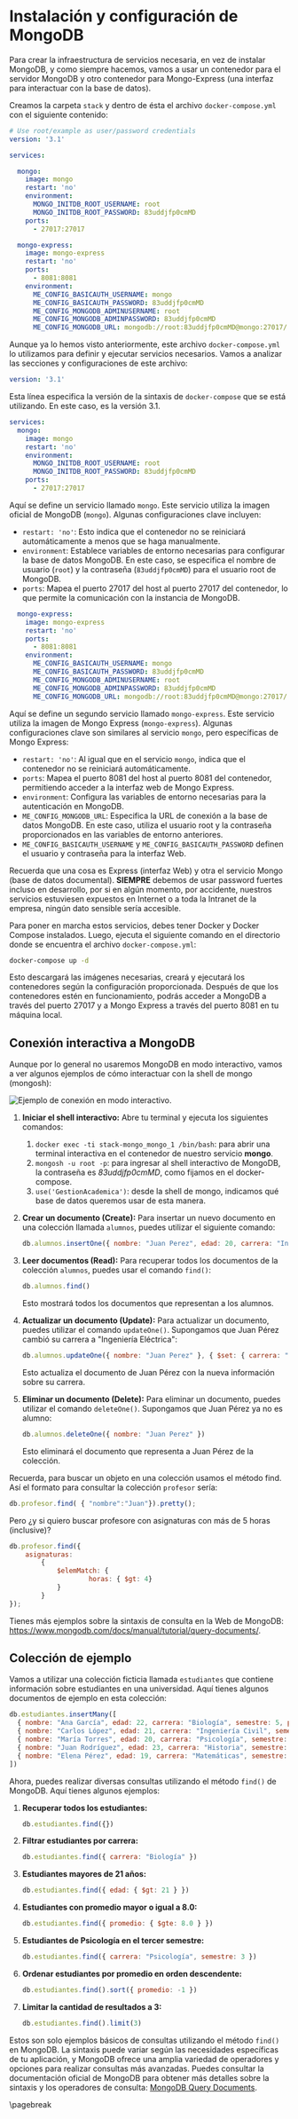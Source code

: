 # Instalación y configuración de MongoDB

Para crear la infraestructura de servicios necesaria, en vez de instalar MongoDB, y como siempre hacemos, vamos a usar un contenedor para el servidor MongoDB y otro contenedor para Mongo-Express (una interfaz para interactuar con la base de datos).

Creamos la carpeta `stack` y dentro de ésta el archivo `docker-compose.yml` con el siguiente contenido: 

```yaml
# Use root/example as user/password credentials
version: '3.1'

services:

  mongo:
    image: mongo
    restart: 'no'
    environment:
      MONGO_INITDB_ROOT_USERNAME: root
      MONGO_INITDB_ROOT_PASSWORD: 83uddjfp0cmMD
    ports:
      - 27017:27017

  mongo-express:
    image: mongo-express
    restart: 'no'
    ports:
      - 8081:8081
    environment:
      ME_CONFIG_BASICAUTH_USERNAME: mongo
      ME_CONFIG_BASICAUTH_PASSWORD: 83uddjfp0cmMD
      ME_CONFIG_MONGODB_ADMINUSERNAME: root
      ME_CONFIG_MONGODB_ADMINPASSWORD: 83uddjfp0cmMD
      ME_CONFIG_MONGODB_URL: mongodb://root:83uddjfp0cmMD@mongo:27017/
```

Aunque ya lo hemos visto anteriormente, este archivo `docker-compose.yml` lo utilizamos para definir y ejecutar servicios necesarios. Vamos a analizar las secciones y configuraciones de este archivo:

```yaml
version: '3.1'
```

Esta línea especifica la versión de la sintaxis de `docker-compose` que se está utilizando. En este caso, es la versión 3.1.

```yaml
services:
  mongo:
    image: mongo
    restart: 'no'
    environment:
      MONGO_INITDB_ROOT_USERNAME: root
      MONGO_INITDB_ROOT_PASSWORD: 83uddjfp0cmMD
    ports:
      - 27017:27017
```

Aquí se define un servicio llamado `mongo`. Este servicio utiliza la imagen oficial de MongoDB (`mongo`). Algunas configuraciones clave incluyen:

- `restart: 'no'`: Esto indica que el contenedor no se reiniciará automáticamente a menos que se haga manualmente.
- `environment`: Establece variables de entorno necesarias para configurar la base de datos MongoDB. En este caso, se especifica el nombre de usuario (`root`) y la contraseña (`83uddjfp0cmMD`) para el usuario root de MongoDB.
- `ports`: Mapea el puerto 27017 del host al puerto 27017 del contenedor, lo que permite la comunicación con la instancia de MongoDB.

```yaml
  mongo-express:
    image: mongo-express
    restart: 'no'
    ports:
      - 8081:8081
    environment:
      ME_CONFIG_BASICAUTH_USERNAME: mongo
      ME_CONFIG_BASICAUTH_PASSWORD: 83uddjfp0cmMD
      ME_CONFIG_MONGODB_ADMINUSERNAME: root
      ME_CONFIG_MONGODB_ADMINPASSWORD: 83uddjfp0cmMD
      ME_CONFIG_MONGODB_URL: mongodb://root:83uddjfp0cmMD@mongo:27017/
```

Aquí se define un segundo servicio llamado `mongo-express`. Este servicio utiliza la imagen de Mongo Express (`mongo-express`). Algunas configuraciones clave son similares al servicio `mongo`, pero específicas de Mongo Express:

- `restart: 'no'`: Al igual que en el servicio `mongo`, indica que el contenedor no se reiniciará automáticamente.
- `ports`: Mapea el puerto 8081 del host al puerto 8081 del contenedor, permitiendo acceder a la interfaz web de Mongo Express.
- `environment`: Configura las variables de entorno necesarias para la autenticación en MongoDB.
- `ME_CONFIG_MONGODB_URL`: Especifica la URL de conexión a la base de datos MongoDB. En este caso, utiliza el usuario root y la contraseña proporcionados en las variables de entorno anteriores.
- `ME_CONFIG_BASICAUTH_USERNAME` y `ME_CONFIG_BASICAUTH_PASSWORD` definen el usuario y contraseña para la interfaz Web. 

Recuerda que una cosa es Express (interfaz Web) y otra el servicio Mongo (base de datos documental). **SIEMPRE** debemos de usar password fuertes incluso en desarrollo, por si en algún momento, por accidente, nuestros servicios estuviesen expuestos en Internet o a toda la Intranet de la empresa, ningún dato sensible sería accesible.

Para poner en marcha estos servicios, debes tener Docker y Docker Compose instalados. Luego, ejecuta el siguiente comando en el directorio donde se encuentra el archivo `docker-compose.yml`:

```bash
docker-compose up -d
```

Esto descargará las imágenes necesarias, creará y ejecutará los contenedores según la configuración proporcionada. Después de que los contenedores estén en funcionamiento, podrás acceder a MongoDB a través del puerto 27017 y a Mongo Express a través del puerto 8081 en tu máquina local.

## Conexión interactiva a MongoDB

Aunque por lo general no usaremos MongoDB en modo interactivo, vamos a ver algunos ejemplos de cómo interactuar con la shell de mongo (mongosh):

![Ejemplo de conexión en modo interactivo.](docs/mongodbinteractivo.png)

1. **Iniciar el shell interactivo:**
   Abre tu terminal y ejecuta los siguientes comandos:
   1. `docker exec -ti stack-mongo_mongo_1 /bin/bash`: para abrir una terminal interactiva en el contenedor de nuestro servicio **mongo**.
   2. `mongosh -u root -p`: para ingresar al shell interactivo de MongoDB, la contraseña es *83uddjfp0cmMD*, como fijamos en el docker-compose.
   3. `use('GestionAcademica')`: desde la shell de mongo, indicamos qué base de datos queremos usar de esta manera.

2. **Crear un documento (Create):**
   Para insertar un nuevo documento en una colección llamada `alumnos`, puedes utilizar el siguiente comando:

   ```javascript
   db.alumnos.insertOne({ nombre: "Juan Perez", edad: 20, carrera: "Ingeniería Informática" })
   ```

3. **Leer documentos (Read):**
   Para recuperar todos los documentos de la colección `alumnos`, puedes usar el comando `find()`:

   ```javascript
   db.alumnos.find()
   ```

   Esto mostrará todos los documentos que representan a los alumnos.

4. **Actualizar un documento (Update):**
   Para actualizar un documento, puedes utilizar el comando `updateOne()`. Supongamos que Juan Pérez cambió su carrera a "Ingeniería Eléctrica":

   ```javascript
   db.alumnos.updateOne({ nombre: "Juan Perez" }, { $set: { carrera: "Ingeniería Eléctrica" } })
   ```

   Esto actualiza el documento de Juan Pérez con la nueva información sobre su carrera.

5. **Eliminar un documento (Delete):**
   Para eliminar un documento, puedes utilizar el comando `deleteOne()`. Supongamos que Juan Pérez ya no es alumno:

   ```javascript
   db.alumnos.deleteOne({ nombre: "Juan Perez" })
   ```
   
   Esto eliminará el documento que representa a Juan Pérez de la colección.

Recuerda, para buscar un objeto en una colección usamos el método find. Así el formato para consultar la colección `profesor` sería:

```javascript
db.profesor.find( { "nombre":"Juan"}).pretty();
```

Pero ¿y si quiero buscar profesore con asignaturas con más de 5 horas (inclusive)?

```javascript
db.profesor.find({ 
    asignaturas: 
        {
            $elemMatch: {
                    horas: { $gt: 4}
            }
        }
});
```

Tienes más ejemplos sobre la sintaxis de consulta en la Web de MongoDB: <https://www.mongodb.com/docs/manual/tutorial/query-documents/>.

## Colección de ejemplo

Vamos a utilizar una colección ficticia llamada `estudiantes` que contiene información sobre estudiantes en una universidad. Aquí tienes algunos documentos de ejemplo en esta colección:

```javascript
db.estudiantes.insertMany([
  { nombre: "Ana García", edad: 22, carrera: "Biología", semestre: 5, promedio: 8.5 },
  { nombre: "Carlos López", edad: 21, carrera: "Ingeniería Civil", semestre: 4, promedio: 7.2 },
  { nombre: "María Torres", edad: 20, carrera: "Psicología", semestre: 3, promedio: 9.0 },
  { nombre: "Juan Rodríguez", edad: 23, carrera: "Historia", semestre: 6, promedio: 7.8 },
  { nombre: "Elena Pérez", edad: 19, carrera: "Matemáticas", semestre: 2, promedio: 9.5 }
])
```

Ahora, puedes realizar diversas consultas utilizando el método `find()` de MongoDB. Aquí tienes algunos ejemplos:

1. **Recuperar todos los estudiantes:**
   ```javascript
   db.estudiantes.find({})
   ```

2. **Filtrar estudiantes por carrera:**
   ```javascript
   db.estudiantes.find({ carrera: "Biología" })
   ```

3. **Estudiantes mayores de 21 años:**
   ```javascript
   db.estudiantes.find({ edad: { $gt: 21 } })
   ```

4. **Estudiantes con promedio mayor o igual a 8.0:**
   ```javascript
   db.estudiantes.find({ promedio: { $gte: 8.0 } })
   ```

5. **Estudiantes de Psicología en el tercer semestre:**
   ```javascript
   db.estudiantes.find({ carrera: "Psicología", semestre: 3 })
   ```

6. **Ordenar estudiantes por promedio en orden descendente:**
   ```javascript
   db.estudiantes.find().sort({ promedio: -1 })
   ```

7. **Limitar la cantidad de resultados a 3:**
   ```javascript
   db.estudiantes.find().limit(3)
   ```

Estos son solo ejemplos básicos de consultas utilizando el método `find()` en MongoDB. La sintaxis puede variar según las necesidades específicas de tu aplicación, y MongoDB ofrece una amplia variedad de operadores y opciones para realizar consultas más avanzadas. Puedes consultar la documentación oficial de MongoDB para obtener más detalles sobre la sintaxis y los operadores de consulta: [MongoDB Query Documents](https://docs.mongodb.com/manual/tutorial/query-documents/).

\pagebreak
